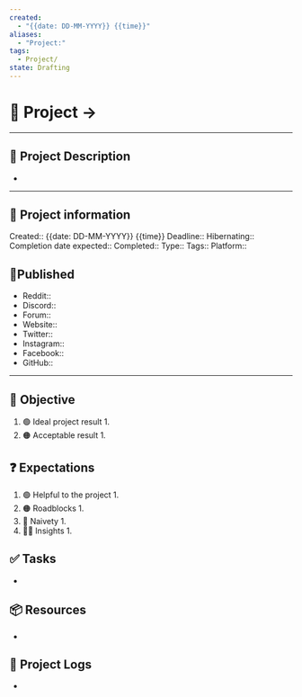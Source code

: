 ```yaml
---
created:
  - "{{date: DD-MM-YYYY}} {{time}}"
aliases:
  - "Project:"
tags:
  - Project/
state: Drafting
---
```


# 🚀 Project -> 
___
## 🧾 Project Description
- 
---
## 📢 Project information
Created:: {{date: DD-MM-YYYY}} {{time}}
Deadline::
Hibernating:: 
Completion date expected:: 
Completed:: 
Type:: 
Tags:: 
Platform:: 

## 🧲Published
- Reddit::
- Discord::
- Forum::
- Website:: 
- Twitter::
- Instagram::
- Facebook::
- GitHub::
___
## 🎯 Objective

1. 🟢 Ideal project result
	1. 
2. 🟠 Acceptable result
	1. 
## ❓ Expectations
1. 🟢 Helpful to the project
	1. 
2. 🟠 Roadblocks
	1. 
3. 👶 Naivety
	1. 
4. 👨‍💻 Insights
	1. 
## ✅ Tasks 
- 
## 📦 Resources 
- 
## 📂 Project Logs 
- 

